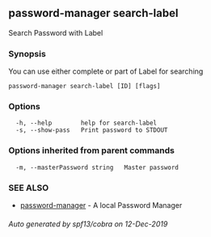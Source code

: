 ## password-manager search-label

Search Password with Label

### Synopsis

You can use either complete or part of Label for searching

```
password-manager search-label [ID] [flags]
```

### Options

```
  -h, --help        help for search-label
  -s, --show-pass   Print password to STDOUT
```

### Options inherited from parent commands

```
  -m, --masterPassword string   Master password
```

### SEE ALSO

* [password-manager](password-manager.md)	 - A local Password Manager

###### Auto generated by spf13/cobra on 12-Dec-2019
